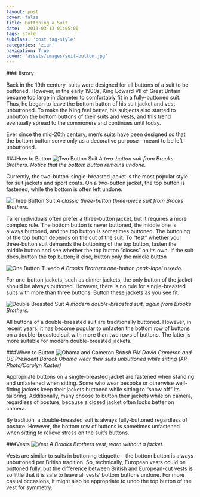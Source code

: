 ```yaml
---
layout: post
cover: false
title: Buttoning a Suit
date:   2013-03-13 01:05:00
tags: style
subclass: 'post tag-style'
categories: 'zian'
navigation: True
cover: 'assets/images/suit-button.jpg'
---
```



###History 

Back in the 19th century, suits were designed for all buttons of a suit to be buttoned. However, in the early 1900s, King Edward VII of Great Britain became too large in diameter to comfortably fit in a fully-buttoned suit. Thus, he began to leave the bottom button of his suit jacket and vest unbuttoned. To make the King feel better, his subjects also started to unbutton the bottom buttons of their suits and vests, and this trend eventually spread to the commoners and continues until today.

Ever since the mid-20th century, men’s suits have been designed so that the bottom button serve only as a decorative purpose – meant to be left unbuttoned.

###How to Button
![Two Button Suit](http://s7d4.scene7.com/is/image/BrooksBrothers/792M_NAVY_2?$bbproductimages$)
*A two-button suit from Brooks Brothers. Notice that the bottom button remains undone.*

Currently, the two-button-single-breasted jacket is the most popular style for suit jackets and sport coats. On a two-button jacket, the top button is fastened, while the bottom is often left undone. 

![Three Button Suit](http://s7d4.scene7.com/is/image/BrooksBrothers/554K_BLACK?$bbproductimages$)
*A classic three-button three-piece suit from Brooks Brothers.*

Taller individuals often prefer a three-button jacket, but it requires a more complex rule. The bottom button is never buttoned, the middle one is always buttoned, and the top button is sometimes buttoned. The buttoning of the top button depends on the cut of the suit. To “test” whether your three-button suit demands the buttoning of the top button, fasten the middle button and see whether the top button “closes” on its own. If the suit does, button the top button; if else, button only the middle button

![One Button Tuxedo](http://s7d4.scene7.com/is/image/BrooksBrothers/MZ00002_BLACK?$bbproductimages$)
*A Brooks Brothers one-button peak-lapel tuxedo.*

For one-button jackets, such as dinner jackets, the only button of the jacket should be always buttoned. However, there is no rule for single-breasted suits with more than three buttons. Button these jackets as you see fit.

![Double Breasted Suit](http://s7d4.scene7.com/is/image/BrooksBrothers/MK00174_NAVY?$bbproductimages$)
*A modern double-breasted suit, again from Brooks Brothers.*

All buttons of a double-breasted suit are traditionally buttoned. However, in recent years, it has become popular to unfasten the bottom row of buttons on a double-breasted suit with more than two rows of buttons. The latter is more suitable for modern double-breasted jackets.

###When to Button
![Obama and Cameron](http://twt-thumbs.washtimes.com/media/image/2015/01/16/e4a8205096ae68026b0f6a7067001b5c_c0-0-4289-2500_s885x516.jpg?1a1269fc2f8f7263683f4357c8d8a2e8cb4b6b03)
*British PM David Cameron and US President Barack Obama wear their suits unbuttoned while sitting (AP Photo/Carolyn Kaster)*

Appropriate buttons on a single-breasted jacket are fastened when standing and unfastened when sitting. Some who wear bespoke or otherwise well-fitting jackets keep their jackets buttoned while sitting to “show off” its tailoring. Additionally, many choose to button their jackets while on camera, regardless of posture, because a closed jacket often looks better on camera. 


By tradition, a double-breasted suit is always fully-buttoned regardless of posture. However, the bottom row of buttons is sometimes unfastened when sitting to relieve stress on the suit’s buttons.

###Vests
![Vest](http://s7d4.scene7.com/is/image/BrooksBrothers/FM00211_GREY?$bbproductimages$)
*A Brooks Brothers vest, worn without a jacket.*

Vests are similar to suits in buttoning etiquette – the bottom button is always unbuttoned per British tradition. So, technically, European vests could be buttoned fully, but the difference between British and European-cut vests is so little that it is safe to leave all vests’ bottom buttons undone. For more casual occasions, it might also be appropriate to undo the top button of the vest for symmetry.



